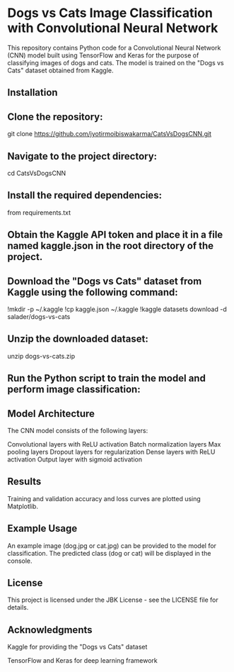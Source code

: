 # Dogs vs Cats Image Classification with Convolutional Neural Network
This repository contains Python code for a Convolutional Neural Network (CNN) model built using TensorFlow and Keras for the purpose of classifying images of dogs and cats. The model is trained on the "Dogs vs Cats" dataset obtained from Kaggle.

## Installation
## Clone the repository:
git clone https://github.com/jyotirmoibiswakarma/CatsVsDogsCNN.git

## Navigate to the project directory:
cd CatsVsDogsCNN

## Install the required dependencies:
from requirements.txt


## Obtain the Kaggle API token and place it in a file named kaggle.json in the root directory of the project.

## Download the "Dogs vs Cats" dataset from Kaggle using the following command:
!mkdir -p ~/.kaggle
!cp kaggle.json ~/.kaggle
!kaggle datasets download -d salader/dogs-vs-cats

## Unzip the downloaded dataset:
unzip dogs-vs-cats.zip

## Run the Python script to train the model and perform image classification:


## Model Architecture

The CNN model consists of the following layers:

Convolutional layers with ReLU activation
Batch normalization layers
Max pooling layers
Dropout layers for regularization
Dense layers with ReLU activation
Output layer with sigmoid activation

## Results
Training and validation accuracy and loss curves are plotted using Matplotlib.

## Example Usage
An example image (dog.jpg or cat.jpg) can be provided to the model for classification. The predicted class (dog or cat) will be displayed in the console.

## License
This project is licensed under the JBK License - see the LICENSE file for details.

## Acknowledgments
Kaggle for providing the "Dogs vs Cats" dataset

TensorFlow and Keras for deep learning framework

